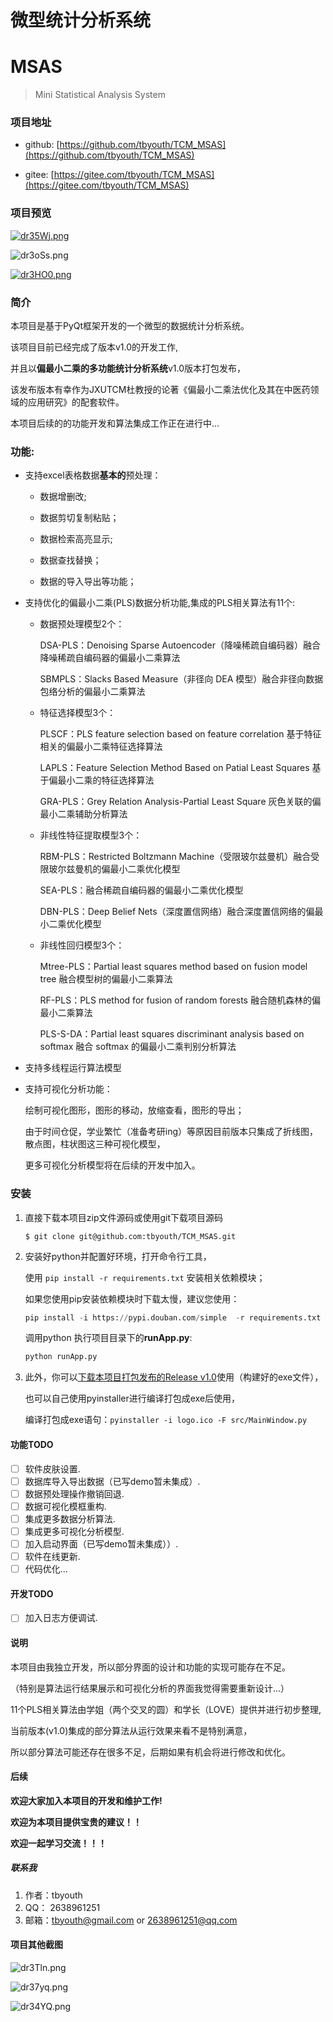 # 微型统计分析系统
# MSAS

>Mini Statistical Analysis System

### 项目地址

+ github: [https://github.com/tbyouth/TCM_MSAS](https://github.com/tbyouth/TCM_MSAS)

+ gitee: [https://gitee.com/tbyouth/TCM_MSAS](https://gitee.com/tbyouth/TCM_MSAS)

### 项目预览
[![dr35Wj.png](https://s1.ax1x.com/2020/08/24/dr35Wj.png)](https://imgchr.com/i/dr35Wj)

![dr3oSs.png](https://s1.ax1x.com/2020/08/24/dr3oSs.png)

[![dr3HO0.png](https://s1.ax1x.com/2020/08/24/dr3HO0.png)](https://imgchr.com/i/dr3HO0)

### 简介
本项目是基于PyQt框架开发的一个微型的数据统计分析系统。

该项目目前已经完成了版本v1.0的开发工作,

并且以**偏最小二乘的多功能统计分析系统**v1.0版本打包发布，

该发布版本有幸作为JXUTCM杜教授的论著《偏最小二乘法优化及其在中医药领域的应用研究》的配套软件。

本项目后续的的功能开发和算法集成工作正在进行中...

### 功能:
* 支持excel表格数据**基本的**预处理：

    + 数据增删改;
    
    + 数据剪切复制粘贴；
    
    + 数据检索高亮显示;
    
    + 数据查找替换；
    
    + 数据的导入导出等功能；

* 支持优化的偏最小二乘(PLS)数据分析功能,集成的PLS相关算法有11个:
    + 数据预处理模型2个：
    
        DSA-PLS：Denoising Sparse Autoencoder（降噪稀疏自编码器）融合降噪稀疏自编码器的偏最小二乘算法
        
        SBMPLS：Slacks Based Measure（非径向 DEA 模型）融合非径向数据包络分析的偏最小二乘算法
        
    + 特征选择模型3个：
    
        PLSCF：PLS feature selection based on feature correlation 基于特征相关的偏最小二乘特征选择算法
        
        LAPLS：Feature Selection Method Based on Patial Least Squares 基于偏最小二乘的特征选择算法
        
        GRA-PLS：Grey Relation Analysis-Partial Least Square 灰色关联的偏最小二乘辅助分析算法
        
    + 非线性特征提取模型3个：
    
        RBM-PLS：Restricted Boltzmann Machine（受限玻尔兹曼机）融合受限玻尔兹曼机的偏最小二乘优化模型
        
        SEA-PLS：融合稀疏自编码器的偏最小二乘优化模型
        
        DBN-PLS：Deep Belief Nets（深度置信网络）融合深度置信网络的偏最小二乘优化模型
    
    + 非线性回归模型3个：
   
        Mtree-PLS：Partial least squares method based on fusion model tree 融合模型树的偏最小二乘算法
        
        RF-PLS：PLS method for fusion of random forests 融合随机森林的偏最小二乘算法
        
        PLS-S-DA：Partial least squares discriminant analysis based on softmax 融合 softmax 的偏最小二乘判别分析算法
    
   

* 支持多线程运行算法模型

* 支持可视化分析功能：
     
    绘制可视化图形，图形的移动，放缩查看，图形的导出；

    由于时间仓促，学业繁忙（准备考研ing）等原因目前版本只集成了折线图，散点图，柱状图这三种可视化模型，
    
    更多可视化分析模型将在后续的开发中加入。
    
    

### 安装

1. 直接下载本项目zip文件源码或使用git下载项目源码

    ```shell
    $ git clone git@github.com:tbyouth/TCM_MSAS.git
    ```
2. 安装好python并配置好环境，打开命令行工具，

    使用 `pip install -r requirements.txt` 安装相关依赖模块；
    
    如果您使用pip安装依赖模块时下载太慢，建议您使用：
    
    ```py
    pip install -i https://pypi.douban.com/simple  -r requirements.txt
    ```
    
    调用python 执行项目目录下的**runApp.py**:
    
	```py
	python runApp.py
	```

3. 此外，你可以[下载本项目打包发布的Release v1.0](https://github.com/tbyouth/TCM_MSAS/releases/tag/v1.0)使用（构建好的exe文件），

    也可以自己使用pyinstaller进行编译打包成exe后使用，

    编译打包成exe语句：`pyinstaller -i logo.ico -F src/MainWindow.py`


#### 功能TODO
- [ ] 软件皮肤设置.
- [ ] 数据库导入导出数据（已写demo暂未集成）.
- [ ] 数据预处理操作撤销回退.
- [ ] 数据可视化模框重构.
- [ ] 集成更多数据分析算法.
- [ ] 集成更多可视化分析模型.
- [ ] 加入启动界面（已写demo暂未集成））.
- [ ] 软件在线更新.
- [ ] 代码优化...

#### 开发TODO
- [ ] 加入日志方便调试.

#### 说明
本项目由我独立开发，所以部分界面的设计和功能的实现可能存在不足。

（特别是算法运行结果展示和可视化分析的界面我觉得需要重新设计...）

11个PLS相关算法由学姐（两个交叉的圆）和学长（LOVE）提供并进行初步整理,

当前版本(v1.0)集成的部分算法从运行效果来看不是特别满意，

所以部分算法可能还存在很多不足，后期如果有机会将进行修改和优化。

#### 后续
**欢迎大家加入本项目的开发和维护工作!**

**欢迎为本项目提供宝贵的建议！！**

**欢迎一起学习交流！！！**

##### 联系我
1. 作者：tbyouth
2. QQ： 2638961251
3. 邮箱：<tbyouth@gmail.com> or <2638961251@qq.com>

#### 项目其他截图
![dr3Tln.png](https://s1.ax1x.com/2020/08/24/dr3Tln.png)

![dr37yq.png](https://s1.ax1x.com/2020/08/24/dr37yq.png)

![dr34YQ.png](https://s1.ax1x.com/2020/08/24/dr34YQ.png)





